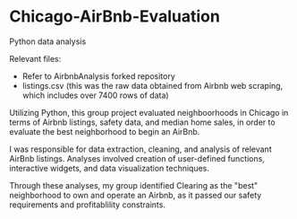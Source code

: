# Chicago-AirBnb-Evaluation
Python data analysis

Relevant files:
- Refer to AirbnbAnalysis forked repository
- listings.csv (this was the raw data obtained from Airbnb web scraping, which includes over 7400 rows of data)

Utilizing Python, this group project evaluated neighboorhoods in Chicago in terms of Airbnb listings, safety data, and median home sales, in order to evaluate the best neighborhood to begin an AirBnb.

I was responsible for data extraction, cleaning, and analysis of relevant AirBnb listings. Analyses involved creation of user-defined functions, interactive widgets, and data visualization techniques.

Through these analyses, my group identified Clearing as the "best" neighborhood to own and operate an Airbnb, as it passed our safety requirements and profitablility constraints. 
